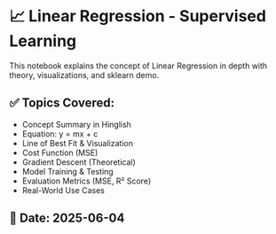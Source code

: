 
# 📈 Linear Regression - Supervised Learning

This notebook explains the concept of Linear Regression in depth with theory, visualizations, and sklearn demo.

## ✅ Topics Covered:
- Concept Summary in Hinglish
- Equation: y = mx + c
- Line of Best Fit & Visualization
- Cost Function (MSE)
- Gradient Descent (Theoretical)
- Model Training & Testing
- Evaluation Metrics (MSE, R² Score)
- Real-World Use Cases

## 📅 Date: 2025-06-04


